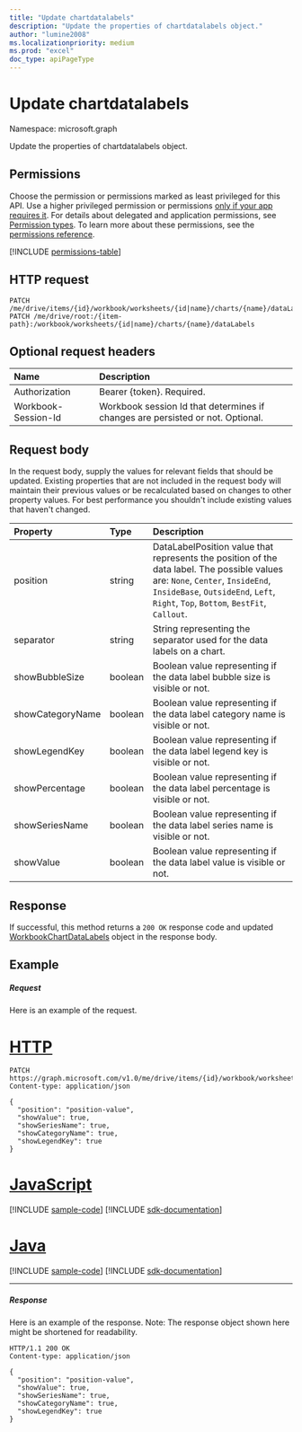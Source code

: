 ```yaml
---
title: "Update chartdatalabels"
description: "Update the properties of chartdatalabels object."
author: "lumine2008"
ms.localizationpriority: medium
ms.prod: "excel"
doc_type: apiPageType
---
```


# Update chartdatalabels

Namespace: microsoft.graph

Update the properties of chartdatalabels object.
## Permissions
Choose the permission or permissions marked as least privileged for this API. Use a higher privileged permission or permissions [only if your app requires it](/graph/permissions-overview#best-practices-for-using-microsoft-graph-permissions). For details about delegated and application permissions, see [Permission types](/graph/permissions-overview#permission-types). To learn more about these permissions, see the [permissions reference](/graph/permissions-reference).

<!-- { "blockType": "permissions", "name": "chartdatalabels_update" } -->
[!INCLUDE [permissions-table](../includes/permissions/chartdatalabels-update-permissions.md)]

## HTTP request
<!-- { "blockType": "ignored" } -->
```http
PATCH /me/drive/items/{id}/workbook/worksheets/{id|name}/charts/{name}/dataLabels
PATCH /me/drive/root:/{item-path}:/workbook/worksheets/{id|name}/charts/{name}/dataLabels
```
## Optional request headers
| Name       | Description|
|:-----------|:-----------|
| Authorization  | Bearer {token}. Required. |
| Workbook-Session-Id  | Workbook session Id that determines if changes are persisted or not. Optional.|

## Request body
In the request body, supply the values for relevant fields that should be updated. Existing properties that are not included in the request body will maintain their previous values or be recalculated based on changes to other property values. For best performance you shouldn't include existing values that haven't changed.

| Property	   | Type	|Description|
|:---------------|:--------|:----------|
|position|string|DataLabelPosition value that represents the position of the data label. The possible values are: `None`, `Center`, `InsideEnd`, `InsideBase`, `OutsideEnd`, `Left`, `Right`, `Top`, `Bottom`, `BestFit`, `Callout`.|
|separator|string|String representing the separator used for the data labels on a chart.|
|showBubbleSize|boolean|Boolean value representing if the data label bubble size is visible or not.|
|showCategoryName|boolean|Boolean value representing if the data label category name is visible or not.|
|showLegendKey|boolean|Boolean value representing if the data label legend key is visible or not.|
|showPercentage|boolean|Boolean value representing if the data label percentage is visible or not.|
|showSeriesName|boolean|Boolean value representing if the data label series name is visible or not.|
|showValue|boolean|Boolean value representing if the data label value is visible or not.|

## Response

If successful, this method returns a `200 OK` response code and updated [WorkbookChartDataLabels](../resources/chartdatalabels.md) object in the response body.
## Example
##### Request
Here is an example of the request.

# [HTTP](#tab/http)
<!-- {
  "blockType": "request",
  "name": "update_chartdatalabels"
}-->
```http
PATCH https://graph.microsoft.com/v1.0/me/drive/items/{id}/workbook/worksheets/{id|name}/charts/{name}/dataLabels
Content-type: application/json

{
  "position": "position-value",
  "showValue": true,
  "showSeriesName": true,
  "showCategoryName": true,
  "showLegendKey": true
}
```

# [JavaScript](#tab/javascript)
[!INCLUDE [sample-code](../includes/snippets/javascript/update-chartdatalabels-javascript-snippets.md)]
[!INCLUDE [sdk-documentation](../includes/snippets/snippets-sdk-documentation-link.md)]

# [Java](#tab/java)
[!INCLUDE [sample-code](../includes/snippets/java/update-chartdatalabels-java-snippets.md)]
[!INCLUDE [sdk-documentation](../includes/snippets/snippets-sdk-documentation-link.md)]

---

##### Response
Here is an example of the response. Note: The response object shown here might be shortened for readability.
<!-- {
  "blockType": "response",
  "truncated": true,
  "@odata.type": "microsoft.graph.workbookChartDataLabels"
} -->
```http
HTTP/1.1 200 OK
Content-type: application/json

{
  "position": "position-value",
  "showValue": true,
  "showSeriesName": true,
  "showCategoryName": true,
  "showLegendKey": true
}
```

<!-- uuid: 8fcb5dbc-d5aa-4681-8e31-b001d5168d79
2015-10-25 14:57:30 UTC -->
<!-- {
  "type": "#page.annotation",
  "description": "Update chartdatalabels",
  "keywords": "",
  "section": "documentation",
  "tocPath": "",
  "suppressions": [
  ]
}-->

